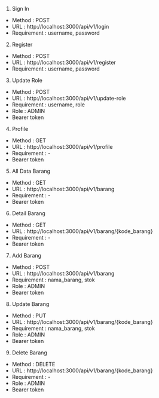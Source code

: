 1. Sign In
- Method      : POST
- URL         : http://localhost:3000/api/v1/login
- Requirement : username, password


2. Register
- Method      : POST
- URL         : http://localhost:3000/api/v1/register
- Requirement : username, password


3. Update Role
- Method      : POST
- URL         : http://localhost:3000/api/v1/update-role
- Requirement : username, role
- Role        : ADMIN
- Bearer token


4. Profile
- Method      : GET
- URL         : http://localhost:3000/api/v1/profile
- Requirement : -
- Bearer token


5. All Data Barang
- Method      : GET
- URL         : http://localhost:3000/api/v1/barang
- Requirement : -
- Bearer token


6. Detail Barang
- Method      : GET
- URL         : http://localhost:3000/api/v1/barang/{kode_barang}
- Requirement : -
- Bearer token


7. Add Barang
- Method      : POST
- URL         : http://localhost:3000/api/v1/barang
- Requirement : nama_barang, stok
- Role        : ADMIN
- Bearer token


8. Update Barang
- Method      : PUT
- URL         : http://localhost:3000/api/v1/barang/{kode_barang}
- Requirement : nama_barang, stok
- Role        : ADMIN
- Bearer token


9. Delete Barang
- Method      : DELETE
- URL         : http://localhost:3000/api/v1/barang/{kode_barang}
- Requirement : -
- Role        : ADMIN
- Bearer token